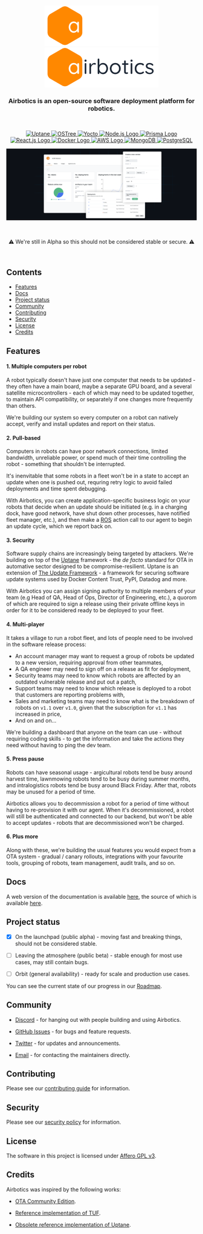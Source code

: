<p align="center">
    <img width="300" src="./docs/imgs/logo-dark-theme.png#gh-dark-mode-only"/>
    <img width="300" src="./docs/imgs/logo-light-theme.png#gh-light-mode-only"/>
</p>

<h3 align="center">Airbotics is an open-source software deployment platform for robotics.</h3>

<br />

<p align="center">
    <a target="_blank" href="https://uptane.github.io/">
        <img src="https://img.shields.io/badge/-Uptane-001f84" alt="Uptane">
    </a>
    <a target="_blank" href="https://ostreedev.github.io/ostree/">
        <img src="https://img.shields.io/badge/-OSTree-ff8800" alt="OSTree">
    </a>
    <a target="_blank" href="https://www.yoctoproject.org/">
        <img src="https://img.shields.io/badge/-Yocto-5A97D5" alt="Yocto">
    </a>
    <a target="_blank" href="https://nodejs.org">
        <img src="https://img.shields.io/badge/-Nodejs-339933?logo=node.js&logoColor=white" alt="Node.js Logo">
    </a>
    <a target="_blank" href="https://www.prisma.io/">
        <img src="https://img.shields.io/badge/-Prisma-2D3748?logo=prisma&logoColor=white" alt="Prisma Logo">
    </a>
    <a target="_blank" href="https://reactjs.org">
        <img src="https://img.shields.io/badge/-ReactJs-61DAFB?logo=react&logoColor=white" alt="React.js Logo">
    </a>
    <a target="_blank" href="https://www.docker.com/">
        <img src="https://img.shields.io/badge/-Docker-2496ED?logo=docker&logoColor=white" alt="Docker Logo">
    </a>
    <a target="_blank" href="https://aws.amazon.com/">
        <img src="https://img.shields.io/badge/-AWS-232F3E?logo=amazonaws&logoColor=white" alt="AWS Logo">
    </a>
    <a target="_blank" href="https://www.mongodb.com/">
        <img src="https://img.shields.io/badge/-MongoDB-47A248?logo=mongodb&logoColor=white" alt="MongoDB">
    </a>
    <a target="_blank" href="https://www.postgresql.org/">
        <img src="https://img.shields.io/badge/-PostgreSQL-4169E1?logo=postgresql&logoColor=white" alt="PostgreSQL">
    </a>
<br />

![Airbotics screenshot](docs/imgs/screenshot.png)

<br />

<p align="center">⚠️ We're still in Alpha so this should not be considered stable or secure. ⚠️</p>

<br />









## Contents

- [Features](#features)
- [Docs](#docs)
- [Project status](#project-status)
- [Community](#community)
- [Contributing](#contributing)
- [Security](#security)
- [License](#license)
- [Credits](#credits)







## Features


#### 1. Multiple computers per robot

A robot typically doesn't have just one computer that needs to be updated - they often have a main board, maybe a separate GPU board, and a several satellite microcontrollers - each of which may need to be updated together, to maintain API compatibility, or separately if one changes more frequently than others.

We're building our system so every computer on a robot can natively accept, verify and install updates and report on their status.


#### 2. Pull-based

Computers in robots can have poor network connections, limited bandwidth, unreliable power, or spend much of their time controlling the robot - something that shouldn't be interrupted.

It's inenvitable that some robots in a fleet won't be in a state to accept an update when one is pushed out, requring retry logic to avoid failed deployments and time spent debugging.

With Airbotics, you can create application-specific business logic on your robots that decide when an update should be initiated (e.g. in a charging dock, have good network, have shut down other processes, have notified fleet manager, etc.), and then make a [ROS](https://www.ros.org/) action call to our agent to begin an update cycle, which we report back on.

#### 3. Security

Software supply chains are increasingly being targeted by attackers. We're building on top of the <a href="https://uptane.github.io/" target="_blank">Uptane</a> framework - the *de facto* standard for OTA in automative sector designed to be compromise-resilient. Uptane is an extension of [The Update Framework](https://theupdateframework.com/) - a framework for securing software update systems used by Docker Content Trust, PyPI, Datadog and more.

With Airbotics you can assign signing authority to multiple members of your team (e.g Head of QA, Head of Ops, Director of Engineering, etc.), a quorom of which are required to sign a release using their private offline keys in order for it to be considered ready to be deployed to your fleet. 

#### 4. Multi-player

It takes a village to run a robot fleet, and lots of people need to be involved in the software release process:
- An account manager may want to request a group of robots be updated to a new version, requiring approval from other teammates,
- A QA engineer may need to sign off on a release as fit for deployment,
- Security teams may need to know which robots are affected by an outdated vulnerable release and put out a patch,
- Support teams may need to know which release is deployed to a robot that customers are reporting problems with,
- Sales and marketing teams may need to know what is the breakdown of robots on `v1.1` over `v1.0`, given that the subscription for `v1.1` has increased in price,
- And on and on...

We're building a dashboard that anyone on the team can use - without requiring coding skills - to get the information and take the actions they need without having to ping the dev team.

#### 5. Press pause

Robots can have seasonal usage - argicultural robots tend be busy around harvest time, lawnmowing robots tend to be busy during summer months, and intralogistics robots tend be busy around Black Friday. After that, robots may be unused for a period of time.

Airbotics allows you to decommission a robot for a period of time without having to re-provision it with our agent. When it's decommissioned, a robot will still be authenticated and connected to our backend, but won't be able to accept updates - robots that are decommissioned won't be charged.

#### 6. Plus more

Along with these, we're building the usual features you would expect from a OTA system - gradual / canary rollouts, integrations with your favourite tools, grouping of robots, team management, audit trails, and so on.








## Docs

A web version of the documentation is available [here](https://docs.airbotics.io), the source of which is available [here](docs/index.md).









## Project status

- [x] On the launchpad (public alpha) - moving fast and breaking things, should not be considered stable.

- [ ] Leaving the atmosphere (public beta) - stable enough for most use cases, may still contain bugs.

- [ ] Orbit (general availability) - ready for scale and production use cases.


You can see the current state of our progress in our [Roadmap](https://github.com/orgs/Airbotics/projects/1).











## Community

- [Discord](https://discord.gg/W2TR4WXUqv) - for hanging out with people building and using Airbotics.

- [GitHub Issues](https://github.com/Airbotics/airbotics/issues) - for bugs and feature requests.

- [Twitter](https://twitter.com/Airboticsio) - for updates and announcements.

- [Email](mailto:hello@airbotics.io) - for contacting the maintainers directly.














## Contributing

Please see our [contributing guide](CONTRIBUTING.md) for information.









## Security

Please see our [security policy](SECURITY.md) for information.









## License

The software in this project is licensed under [Affero GPL v3](LICENSE).














## Credits

Airbotics was inspired by the following works:

- [OTA Community Edition](https://github.com/advancedtelematic/ota-community-edition).

- [Reference implementation of TUF](https://github.com/theupdateframework/python-tuf).

- [Obsolete reference implementation of Uptane](https://github.com/uptane/obsolete-reference-implementation).
